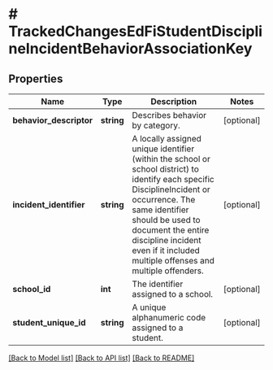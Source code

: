 # # TrackedChangesEdFiStudentDisciplineIncidentBehaviorAssociationKey

## Properties

Name | Type | Description | Notes
------------ | ------------- | ------------- | -------------
**behavior_descriptor** | **string** | Describes behavior by category. | [optional]
**incident_identifier** | **string** | A locally assigned unique identifier (within the school or school district) to identify each specific DisciplineIncident or occurrence. The same identifier should be used to document the entire discipline incident even if it included multiple offenses and multiple offenders. | [optional]
**school_id** | **int** | The identifier assigned to a school. | [optional]
**student_unique_id** | **string** | A unique alphanumeric code assigned to a student. | [optional]

[[Back to Model list]](../../README.md#models) [[Back to API list]](../../README.md#endpoints) [[Back to README]](../../README.md)
